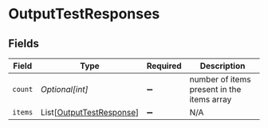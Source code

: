# OutputTestResponses


## Fields

| Field                                                                 | Type                                                                  | Required                                                              | Description                                                           |
| --------------------------------------------------------------------- | --------------------------------------------------------------------- | --------------------------------------------------------------------- | --------------------------------------------------------------------- |
| `count`                                                               | *Optional[int]*                                                       | :heavy_minus_sign:                                                    | number of items present in the items array                            |
| `items`                                                               | List[[OutputTestResponse](../../models/shared/outputtestresponse.md)] | :heavy_minus_sign:                                                    | N/A                                                                   |